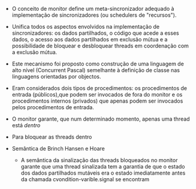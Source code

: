 - O conceito de monitor define um meta-sincronizador adequado à implementação de sincronizadores (ou schedulers de "recursos").

- Unifica todos os aspectos envolvidos na implementação de sincronizadores: os dados partilhados, o código que acede a esses dados, o acesso aos dados partilhados em exclusão mútua e a possibilidade de bloquear e desbloquear threads em coordenação com a exclusão mútua.
- Este mecanismo foi proposto como construção de uma linguagem de alto nível (Concurrent Pascal) semelhante à definição de classe nas linguagens orientadas
por objectos.
- Eram considerados dois tipos de procedimentos: os procedimentos de entrada
(públicos),que podem ser invocados de fora do monitor e os procedimentos internos (privados) que apenas podem ser invocados pelos procedimentos de entrada.
- O monitor garante, que num determinado momento, apenas uma thread está
 *dentro* 

- Para bloquear as threads dentro 

- Semântica de Brinch Hansen e Hoare

	- A semântica da sinalização das threads bloqueados no monitor garante que
	uma thread sinalizada tem a garantia de que o estado dos dados partilhados
	mutáveis era o estado imediatamente antes da chamada cvondition-varible.signal
	se encontram 
